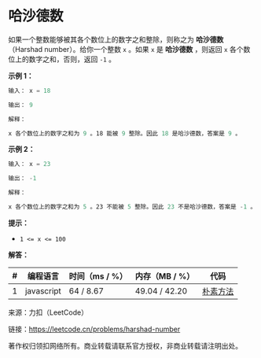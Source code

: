 # 哈沙德数

如果一个整数能够被其各个数位上的数字之和整除，则称之为 **哈沙德数**（Harshad number）。给你一个整数 `x` 。如果 `x` 是 **哈沙德数** ，则返回 `x` 各个数位上的数字之和，否则，返回 `-1` 。

**示例 1：**

``` javascript
输入： x = 18

输出： 9

解释：

x 各个数位上的数字之和为 9 。18 能被 9 整除。因此 18 是哈沙德数，答案是 9 。
```

**示例 2：**

``` javascript
输入： x = 23

输出： -1

解释：

x 各个数位上的数字之和为 5 。23 不能被 5 整除。因此 23 不是哈沙德数，答案是 -1 。
```

**提示：**

- `1 <= x <= 100`

**解答：**

**#**|**编程语言**|**时间（ms / %）**|**内存（MB / %）**|**代码**
--|--|--|--|--
1|javascript|64 / 8.67|49.04 / 42.20|[朴素方法](./javascript/ac_v1.js)

来源：力扣（LeetCode）

链接：https://leetcode.cn/problems/harshad-number

著作权归领扣网络所有。商业转载请联系官方授权，非商业转载请注明出处。
